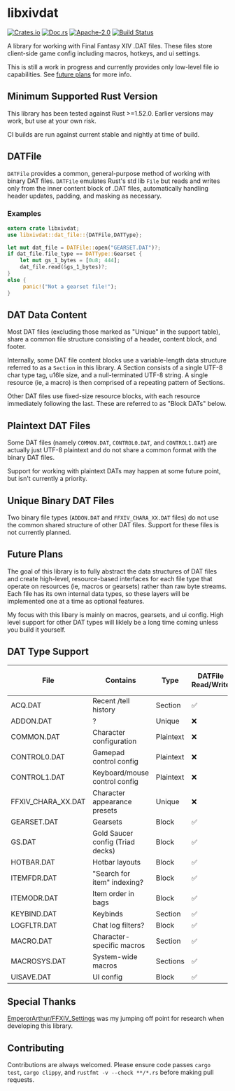 # libxivdat

[![Crates.io](https://img.shields.io/crates/v/libxivdat.svg)](https://crates.io/crates/libxivdat/)
[![Doc.rs](https://docs.rs/libxivdat/badge.svg)](https://docs.rs/crate/libxivdat/)
[![Apache-2.0](https://img.shields.io/github/license/carriejv/libxivdat)](https://github.com/carriejv/libxivdat/blob/master/LICENSE/)
[![Build Status](https://github.com/carriejv/libxivdat/workflows/CIBuild/badge.svg?branch=master)](https://github.com/carriejv/libxivdat/actions?query=workflow%3ACIBuild)

A library for working with Final Fantasy XIV .DAT files. These files store client-side game config including macros, hotkeys, and ui settings.

This is still a work in progress and currently provides only low-level file io capabilities. See [future plans](#future-plans) for more info.

## Minimum Supported Rust Version

This library has been tested against Rust >=1.52.0. Earlier versions may work, but use at your own risk.

CI builds are run against current stable and nightly at time of build.

## DATFile

`DATFile` provides a common, general-purpose method of working with binary DAT files. `DATFile` emulates Rust's std lib `File` but reads and writes only from the inner content block of .DAT files, automatically handling header updates, padding, and masking as necessary.

### Examples

```rust
extern crate libxivdat;
use libxivdat::dat_file::{DATFile,DATType};

let mut dat_file = DATFile::open("GEARSET.DAT")?;
if dat_file.file_type == DATType::Gearset {
    let mut gs_1_bytes = [0u8; 444];
    dat_file.read(&gs_1_bytes)?;
}
else {
     panic!("Not a gearset file!");
}
```

## DAT Data Content

Most DAT files (excluding those marked as "Unique" in the support table), share a common file structure consisting of a header, content block, and footer.

Internally, some DAT file content blocks use a variable-length data structure referred to as a `Section` in this library. A Section consists of a single UTF-8 char type tag, u16le size, and a null-terminated UTF-8 string. A single resource (ie, a macro) is then comprised of a repeating pattern of Sections.

Other DAT files use fixed-size resource blocks, with each resource immediately following the last. These are referred to as "Block DATs" below.

## Plaintext DAT Files

Some DAT files (namely `COMMON.DAT`, `CONTROL0.DAT`, and `CONTROL1.DAT`) are actually just UTF-8 plaintext and do not share a common format with the binary DAT files.

Support for working with plaintext DATs may happen at some future point, but isn't currently a priority.

## Unique Binary DAT Files

Two binary file types (`ADDON.DAT` and `FFXIV_CHARA_XX.DAT` files) do not use the common shared structure of other DAT files. Support for these files is not currently planned.

## Future Plans

The goal of this library is to fully abstract the data structures of DAT files and create high-level, resource-based interfaces for each file type that operate on resources (ie, macros or gearsets) rather than raw byte streams. Each file has its own internal data types, so these layers will be implemented one at a time as optional features.

My focus with this libary is mainly on macros, gearsets, and ui config. High level support for other DAT types will liklely be a long time coming unless you build it yourself.

## DAT Type Support

| File               | Contains                         | Type       | DATFile Read/Write | High Level Module |
|--------------------|----------------------------------|------------|--------------------|-------------------|
| ACQ.DAT            | Recent /tell history             | Section    |         ✅         |         ❌        |
| ADDON.DAT          | ?                                | Unique     |         ❌         |         ❌        |
| COMMON.DAT         | Character configuration          | Plaintext  |         ❌         |         ❌        |
| CONTROL0.DAT       | Gamepad control config           | Plaintext  |         ❌         |         ❌        |
| CONTROL1.DAT       | Keyboard/mouse control config    | Plaintext  |         ❌         |         ❌        |
| FFXIV_CHARA_XX.DAT | Character appearance presets     | Unique     |         ❌         |         ❌        |
| GEARSET.DAT        | Gearsets                         | Block      |         ✅         |         ❌        |
| GS.DAT             | Gold Saucer config (Triad decks) | Block      |         ✅         |         ❌        |
| HOTBAR.DAT         | Hotbar layouts                   | Block      |         ✅         |         ❌        |
| ITEMFDR.DAT        | "Search for item" indexing?      | Block      |         ✅         |         ❌        |
| ITEMODR.DAT        | Item order in bags               | Block      |         ✅         |         ❌        |
| KEYBIND.DAT        | Keybinds                         | Section    |         ✅         |         ❌        |
| LOGFLTR.DAT        | Chat log filters?                | Block      |         ✅         |         ❌        |
| MACRO.DAT          | Character-specific macros        | Section    |         ✅         |         ❌        |
| MACROSYS.DAT       | System-wide macros               | Sections   |         ✅         |         ❌        |
| UISAVE.DAT         | UI config                        | Block      |         ✅         |         ❌        |

## Special Thanks

[EmperorArthur/FFXIV_Settings](https://github.com/EmperorArthur/FFXIV_Settings) was my jumping off point for research when developing this library.

## Contributing

Contributions are always welcomed. Please ensure code passes `cargo test`, `cargo clippy`, and `rustfmt -v --check **/*.rs` before making pull requests.
